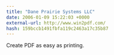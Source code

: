 ```yaml
---
title: "Dane Prairie Systems LLC"
date: 2006-01-09 15:22:03 +0000
external-url: http://www.win2pdf.com/
hash: 159bccb1491fbfa119c2463a17c35b87
---
```


Create PDF as easy as printing.
